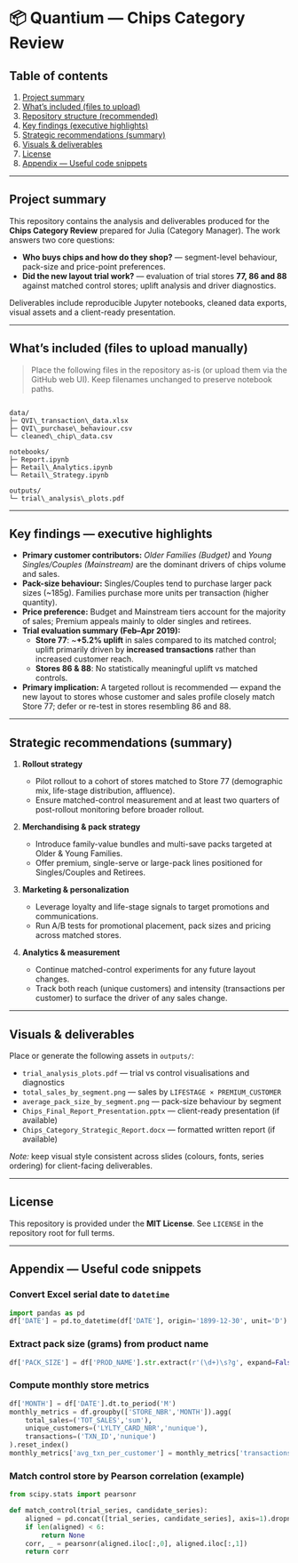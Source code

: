 # 📦 Quantium — Chips Category Review

## Table of contents

1. [Project summary](#project-summary)  
2. [What’s included (files to upload)](#whats-included-files-to-upload)  
3. [Repository structure (recommended)](#repository-structure-recommended)  
4. [Key findings (executive highlights)](#key-findings-executive-highlights)  
5. [Strategic recommendations (summary)](#strategic-recommendations-summary)  
6. [Visuals & deliverables](#visuals--deliverables)  
7. [License](#license)  
8. [Appendix — Useful code snippets](#appendix---useful-code-snippets)

---

## Project summary

This repository contains the analysis and deliverables produced for the **Chips Category Review** prepared for Julia (Category Manager). The work answers two core questions:

- **Who buys chips and how do they shop?** — segment-level behaviour, pack-size and price-point preferences.  
- **Did the new layout trial work?** — evaluation of trial stores **77, 86 and 88** against matched control stores; uplift analysis and driver diagnostics.

Deliverables include reproducible Jupyter notebooks, cleaned data exports, visual assets and a client-ready presentation.

---

## What’s included (files to upload manually)

> Place the following files in the repository as-is (or upload them via the GitHub web UI). Keep filenames unchanged to preserve notebook paths.

```

data/
├─ QVI\_transaction\_data.xlsx
├─ QVI\_purchase\_behaviour.csv
└─ cleaned\_chip\_data.csv

notebooks/
├─ Report.ipynb
├─ Retail\_Analytics.ipynb
└─ Retail\_Strategy.ipynb

outputs/
└─ trial\_analysis\_plots.pdf

```



---

## Key findings — executive highlights

- **Primary customer contributors:** *Older Families (Budget)* and *Young Singles/Couples (Mainstream)* are the dominant drivers of chips volume and sales.
- **Pack-size behaviour:** Singles/Couples tend to purchase larger pack sizes (~185g). Families purchase more units per transaction (higher quantity).
- **Price preference:** Budget and Mainstream tiers account for the majority of sales; Premium appeals mainly to older singles and retirees.
- **Trial evaluation summary (Feb–Apr 2019):**
  - **Store 77**: ~**+5.2% uplift** in sales compared to its matched control; uplift primarily driven by **increased transactions** rather than increased customer reach.
  - **Stores 86 & 88**: No statistically meaningful uplift vs matched controls.
- **Primary implication:** A targeted rollout is recommended — expand the new layout to stores whose customer and sales profile closely match Store 77; defer or re-test in stores resembling 86 and 88.

---

## Strategic recommendations (summary)

1. **Rollout strategy**
   - Pilot rollout to a cohort of stores matched to Store 77 (demographic mix, life-stage distribution, affluence).
   - Ensure matched-control measurement and at least two quarters of post-rollout monitoring before broader rollout.

2. **Merchandising & pack strategy**
   - Introduce family-value bundles and multi-save packs targeted at Older & Young Families.
   - Offer premium, single-serve or large-pack lines positioned for Singles/Couples and Retirees.

3. **Marketing & personalization**
   - Leverage loyalty and life-stage signals to target promotions and communications.
   - Run A/B tests for promotional placement, pack sizes and pricing across matched stores.

4. **Analytics & measurement**
   - Continue matched-control experiments for any future layout changes.
   - Track both reach (unique customers) and intensity (transactions per customer) to surface the driver of any sales change.

---

## Visuals & deliverables

Place or generate the following assets in `outputs/`:

- `trial_analysis_plots.pdf` — trial vs control visualisations and diagnostics  
- `total_sales_by_segment.png` — sales by `LIFESTAGE × PREMIUM_CUSTOMER`  
- `average_pack_size_by_segment.png` — pack-size behaviour by segment  
- `Chips_Final_Report_Presentation.pptx` — client-ready presentation (if available)  
- `Chips_Category_Strategic_Report.docx` — formatted written report (if available)

_Note:_ keep visual style consistent across slides (colours, fonts, series ordering) for client-facing deliverables.

---

## License

This repository is provided under the **MIT License**. See `LICENSE` in the repository root for full terms.

---

## Appendix — Useful code snippets

### Convert Excel serial date to `datetime`
```python
import pandas as pd
df['DATE'] = pd.to_datetime(df['DATE'], origin='1899-12-30', unit='D')
````

### Extract pack size (grams) from product name

```python
df['PACK_SIZE'] = df['PROD_NAME'].str.extract(r'(\d+)\s?g', expand=False).astype(float)
```

### Compute monthly store metrics

```python
df['MONTH'] = df['DATE'].dt.to_period('M')
monthly_metrics = df.groupby(['STORE_NBR','MONTH']).agg(
    total_sales=('TOT_SALES','sum'),
    unique_customers=('LYLTY_CARD_NBR','nunique'),
    transactions=('TXN_ID','nunique')
).reset_index()
monthly_metrics['avg_txn_per_customer'] = monthly_metrics['transactions'] / monthly_metrics['unique_customers']
```

### Match control store by Pearson correlation (example)

```python
from scipy.stats import pearsonr

def match_control(trial_series, candidate_series):
    aligned = pd.concat([trial_series, candidate_series], axis=1).dropna()
    if len(aligned) < 6:
        return None
    corr, _ = pearsonr(aligned.iloc[:,0], aligned.iloc[:,1])
    return corr
```
